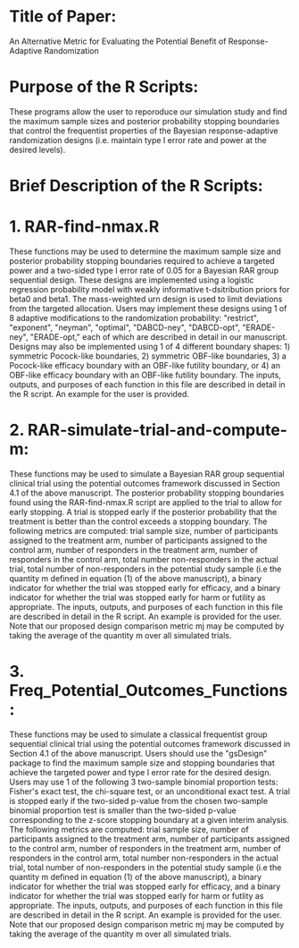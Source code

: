 # Title of Paper: 
An Alternative Metric for Evaluating the Potential Benefit of Response-Adaptive Randomization

# Purpose of the R Scripts:
These programs allow the user to reporoduce our simulation study and find the maximum sample sizes and posterior probability stopping boundaries that control the frequentist properties of the Bayesian response-adaptive randomization designs (i.e. maintain type I error rate and power at the desired levels).

# Brief Description of the R Scripts:

# 1. RAR-find-nmax.R
These functions may be used to determine the maximum sample size and posterior probability stopping boundaries required to achieve a targeted power and a two-sided type I error rate of 0.05 for a Bayesian RAR group sequential design. These designs are implemented using a logistic regression probability model with weakly informative t-dsitribution priors for beta0 and beta1. The mass-weighted urn design is used to limit deviations from the targeted allocation. Users may implement these designs using 1 of 8 adaptive modifications to the randomization probability: "restrict", "exponent", "neyman", "optimal", "DABCD-ney", "DABCD-opt", "ERADE-ney", "ERADE-opt," each of which are described in detail in our manuscript. Designs may also be implemented using 1 of 4 different boundary shapes: 1) symmetric Pocock-like boundaries, 2) symmetric OBF-like boundaries, 3) a Pocock-like efficacy boundary with an OBF-like futility boundary, or 4) an OBF-like efficacy boundary with an OBF-like futility boundary. The inputs, outputs, and purposes of each function in this file are described in detail in the R script. An example for the user is provided.

# 2. RAR-simulate-trial-and-compute-m:
These functions may be used to simulate a Bayesian RAR group sequential clinical trial using the potential outcomes framework discussed in Section 4.1 of the above manuscript. The posterior probability stopping boundaries found using the RAR-find-nmax.R script are applied to the trial to allow for early stopping. A trial is stopped early if the posterior probability that the treatment is better than the control exceeds a stopping boundary. The following metrics are computed: trial sample size, number of participants assigned to the treatment arm, number of participants assigned to the control arm, number of responders in the treatment arm, number of responders in the control arm, total number non-responders in the actual trial, total number of non-responders in the potential study sample (i.e the quantity m defined in equation (1) of the above manuscript), a binary indicator for whether the trial was stopped early for efficacy, and a binary indicator for whether the trial was stopped early for harm or futility as appropriate. The inputs, outputs, and purposes of each function in this file are described in detail in the R script. An example is provided for the user. Note that our proposed design comparison metric mj may be computed by taking the average of the quantity m over all simulated trials.

# 3. Freq_Potential_Outcomes_Functions:
These functions may be used to simulate a classical frequentist group sequential clinical trial using the potential outcomes framework discussed in Section 4.1 of the above manuscript. Users should use the "gsDesign" package to find the maximum sample size and stopping boundaries that achieve the targeted power and type I error rate for the desired design. Users may use 1 of the following 3 two-sample binomial proportion tests: Fisher's exact test, the chi-square test, or an unconditional exact test. A trial is stopped early if the two-sided p-value from the chosen two-sample binomial proportion test is smaller than the two-sided p-value corresponding to the z-score stopping boundary at a given interim analysis. The following metrics are computed: trial sample size, number of participants assigned to the treatment arm, number of participants assigned to the control arm, number of responders in the treatment arm, number of responders in the control arm, total number non-responders in the actual trial, total number of non-responders in the potential study sample (i.e the quantity m defined in equation (1) of the above manuscript), a binary indicator for whether the trial was stopped early for efficacy, and a binary indicator for whether the trial was stopped early for harm or futlity as appropriate. The inputs, outputs, and purposes of each function in this file are described in detail in the R script. An example is provided for the user. Note that our proposed design comparison metric mj may be computed by taking the average of the quantity m over all simulated trials. 
